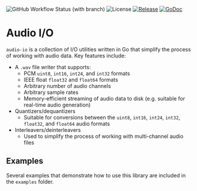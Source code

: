 ![GitHub Workflow Status (with branch)](https://img.shields.io/github/actions/workflow/status/jonchammer/audio-io/test.yml?branch=main&style=flat-square)
![License](https://img.shields.io/github/license/jonchammer/audio-io?style=flat-square)
[![Release](https://img.shields.io/github/release/jonchammer/audio-io.svg?style=flat-square)](https://github.com/jonchammer/audio-io/releases)
[![GoDoc](https://pkg.go.dev/badge/github.com/jonchammer/audio-io?status.svg)](https://pkg.go.dev/github.com/jonchammer/audio-io?tab=doc)

# Audio I/O

`audio-io` is a collection of I/O utilities written in Go that simplify the
process of working with audio data. Key features include:
  * A `.wav` file writer that supports:
    - PCM `uint8`, `int16`, `int24`, and `int32` formats
    - IEEE float `float32` and `float64` formats
    - Arbitrary number of audio channels
    - Arbitrary sample rates
    - Memory-efficient streaming of audio data to disk (e.g. suitable for 
      real-time audio generation)
  * Quantizers/dequantizers
    - Suitable for conversions between the `uint8`, `int16`, `int24`, `int32`, 
      `float32`, and `float64` audio formats
  * Interleavers/deinterleavers
    - Used to simplify the process of working with multi-channel audio files

## Examples
Several examples that demonstrate how to use this library are included in the
`examples` folder. 
